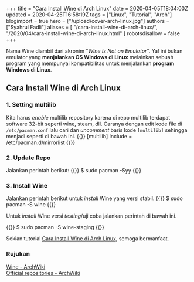 +++
title = "Cara Install Wine di Arch Linux"
date = 2020-04-05T18:04:00Z
updated = 2020-04-25T16:58:19Z
tags = ["Linux", "Tutorial", "Arch"]
blogimport = true
hero = ["/upload/cover-arch-linux.jpg"]
authors = ["Syahrul Fadli"]
aliases = [
    "/cara-install-wine-di-arch-linux/",
    "/2020/04/cara-install-wine-di-arch-linux.html"
]
robotsdisallow = false
+++

Nama Wine diambil dari akronim "*Wine Is Not an Emulator*". Ya! ini bukan emulator yang **menjalankan OS Windows di Linux** melainkan sebuah program yang mempunyai kompatibilitas untuk menjalankan **program Windows di Linux**.

## Cara Install Wine di Arch Linux
### 1. Setting multilib
Kita harus *enable* multilib repository karena di repo multilib terdapat software 32-bit seperti wine, steam, dll. Caranya dengan edit kode file di `/etc/pacman.conf` lalu cari dan *uncomment* baris kode `[multilib]` sehingga menjadi seperti di bawah ini. 
{{<highlight bash >}}
[multilib]
Include = /etc/pacman.d/mirrorlist
{{</highlight>}}

### 2. Update Repo
Jalankan perintah berikut: 
{{<highlight bash >}}
$ sudo pacman -Syy
{{</highlight>}}

### 3. Install Wine
Jalankan perintah berikut untuk *install* Wine yang versi stabil.
{{<highlight bash >}}
$ sudo pacman -S wine
{{</highlight>}}

Untuk *install* Wine versi *testing*/uji coba jalankan perintah di bawah ini. 

{{<highlight bash >}}
$ sudo pacman -S wine-staging
{{</highlight>}}

Sekian tutorial [Cara Install Wine di Arch Linux](https://www.syahrulfadli.com/2020/04/cara-install-wine-di-arch-linux.html), semoga bermanfaat.

### Rujukan
<a title="Wine - ArchWiki" target="_blank" rel="nofollow" href="https://wiki.archlinux.org/index.php/Wine">Wine - ArchWiki</a>
<br/>
<a title="Official repositories - ArchWiki" target="_blank" rel="nofollow" href="https://wiki.archlinux.org/index.php/Official_repositories#multilib">Official repositories - ArchWiki</a>

